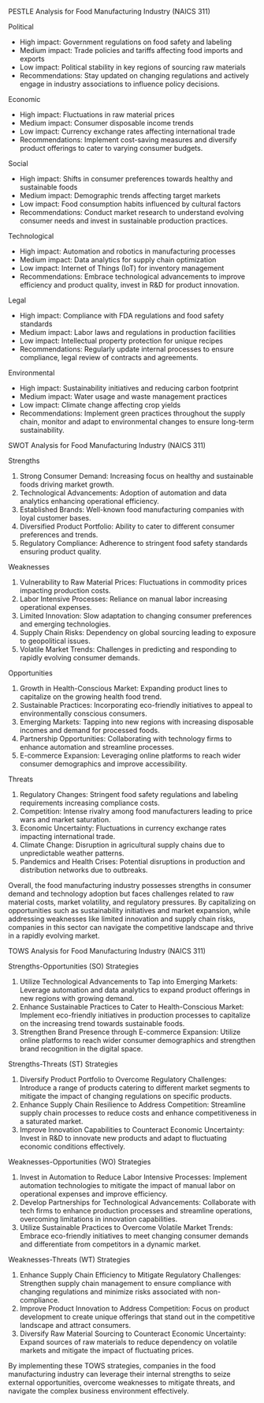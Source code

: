 PESTLE Analysis for Food Manufacturing Industry (NAICS 311)

Political
- High impact: Government regulations on food safety and labeling
- Medium impact: Trade policies and tariffs affecting food imports and exports
- Low impact: Political stability in key regions of sourcing raw materials
- Recommendations: Stay updated on changing regulations and actively engage in industry associations to influence policy decisions.

Economic
- High impact: Fluctuations in raw material prices
- Medium impact: Consumer disposable income trends
- Low impact: Currency exchange rates affecting international trade
- Recommendations: Implement cost-saving measures and diversify product offerings to cater to varying consumer budgets.

Social
- High impact: Shifts in consumer preferences towards healthy and sustainable foods
- Medium impact: Demographic trends affecting target markets
- Low impact: Food consumption habits influenced by cultural factors
- Recommendations: Conduct market research to understand evolving consumer needs and invest in sustainable production practices.

Technological
- High impact: Automation and robotics in manufacturing processes
- Medium impact: Data analytics for supply chain optimization
- Low impact: Internet of Things (IoT) for inventory management
- Recommendations: Embrace technological advancements to improve efficiency and product quality, invest in R&D for product innovation.

Legal
- High impact: Compliance with FDA regulations and food safety standards
- Medium impact: Labor laws and regulations in production facilities
- Low impact: Intellectual property protection for unique recipes
- Recommendations: Regularly update internal processes to ensure compliance, legal review of contracts and agreements.

Environmental
- High impact: Sustainability initiatives and reducing carbon footprint
- Medium impact: Water usage and waste management practices
- Low impact: Climate change affecting crop yields
- Recommendations: Implement green practices throughout the supply chain, monitor and adapt to environmental changes to ensure long-term sustainability.

SWOT Analysis for Food Manufacturing Industry (NAICS 311)

Strengths
1. Strong Consumer Demand: Increasing focus on healthy and sustainable foods driving market growth.
2. Technological Advancements: Adoption of automation and data analytics enhancing operational efficiency.
3. Established Brands: Well-known food manufacturing companies with loyal customer bases.
4. Diversified Product Portfolio: Ability to cater to different consumer preferences and trends.
5. Regulatory Compliance: Adherence to stringent food safety standards ensuring product quality.

Weaknesses
1. Vulnerability to Raw Material Prices: Fluctuations in commodity prices impacting production costs.
2. Labor Intensive Processes: Reliance on manual labor increasing operational expenses.
3. Limited Innovation: Slow adaptation to changing consumer preferences and emerging technologies.
4. Supply Chain Risks: Dependency on global sourcing leading to exposure to geopolitical issues.
5. Volatile Market Trends: Challenges in predicting and responding to rapidly evolving consumer demands.

Opportunities
1. Growth in Health-Conscious Market: Expanding product lines to capitalize on the growing health food trend.
2. Sustainable Practices: Incorporating eco-friendly initiatives to appeal to environmentally conscious consumers.
3. Emerging Markets: Tapping into new regions with increasing disposable incomes and demand for processed foods.
4. Partnership Opportunities: Collaborating with technology firms to enhance automation and streamline processes.
5. E-commerce Expansion: Leveraging online platforms to reach wider consumer demographics and improve accessibility.

Threats
1. Regulatory Changes: Stringent food safety regulations and labeling requirements increasing compliance costs.
2. Competition: Intense rivalry among food manufacturers leading to price wars and market saturation.
3. Economic Uncertainty: Fluctuations in currency exchange rates impacting international trade.
4. Climate Change: Disruption in agricultural supply chains due to unpredictable weather patterns.
5. Pandemics and Health Crises: Potential disruptions in production and distribution networks due to outbreaks.

Overall, the food manufacturing industry possesses strengths in consumer demand and technology adoption but faces challenges related to raw material costs, market volatility, and regulatory pressures. By capitalizing on opportunities such as sustainability initiatives and market expansion, while addressing weaknesses like limited innovation and supply chain risks, companies in this sector can navigate the competitive landscape and thrive in a rapidly evolving market.

TOWS Analysis for Food Manufacturing Industry (NAICS 311)

Strengths-Opportunities (SO) Strategies
1. Utilize Technological Advancements to Tap into Emerging Markets: Leverage automation and data analytics to expand product offerings in new regions with growing demand.
2. Enhance Sustainable Practices to Cater to Health-Conscious Market: Implement eco-friendly initiatives in production processes to capitalize on the increasing trend towards sustainable foods.
3. Strengthen Brand Presence through E-commerce Expansion: Utilize online platforms to reach wider consumer demographics and strengthen brand recognition in the digital space.

Strengths-Threats (ST) Strategies
1. Diversify Product Portfolio to Overcome Regulatory Challenges: Introduce a range of products catering to different market segments to mitigate the impact of changing regulations on specific products.
2. Enhance Supply Chain Resilience to Address Competition: Streamline supply chain processes to reduce costs and enhance competitiveness in a saturated market.
3. Improve Innovation Capabilities to Counteract Economic Uncertainty: Invest in R&D to innovate new products and adapt to fluctuating economic conditions effectively.

Weaknesses-Opportunities (WO) Strategies
1. Invest in Automation to Reduce Labor Intensive Processes: Implement automation technologies to mitigate the impact of manual labor on operational expenses and improve efficiency.
2. Develop Partnerships for Technological Advancements: Collaborate with tech firms to enhance production processes and streamline operations, overcoming limitations in innovation capabilities.
3. Utilize Sustainable Practices to Overcome Volatile Market Trends: Embrace eco-friendly initiatives to meet changing consumer demands and differentiate from competitors in a dynamic market.

Weaknesses-Threats (WT) Strategies
1. Enhance Supply Chain Efficiency to Mitigate Regulatory Challenges: Strengthen supply chain management to ensure compliance with changing regulations and minimize risks associated with non-compliance.
2. Improve Product Innovation to Address Competition: Focus on product development to create unique offerings that stand out in the competitive landscape and attract consumers.
3. Diversify Raw Material Sourcing to Counteract Economic Uncertainty: Expand sources of raw materials to reduce dependency on volatile markets and mitigate the impact of fluctuating prices.

By implementing these TOWS strategies, companies in the food manufacturing industry can leverage their internal strengths to seize external opportunities, overcome weaknesses to mitigate threats, and navigate the complex business environment effectively.

